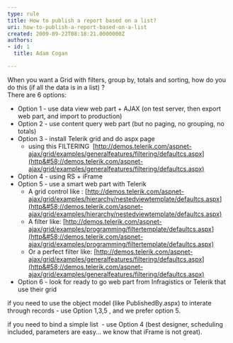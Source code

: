 ```yaml
---
type: rule
title: How to publish a report based on a list?
uri: how-to-publish-a-report-based-on-a-list
created: 2009-09-22T08:18:21.0000000Z
authors:
- id: 1
  title: Adam Cogan

---
```


 ​When you want a Grid with filters, group by, totals and sorting, how do you do this (if all the data is in a list) ? <br> 
There are 6 options:

- Option 1 - use data view web part + AJAX (on test server, then export web part, and import to production)
- Option 2 - use content query web part (but no paging, no grouping, no totals)
- Option 3 - install Telerik grid and do aspx page
    - using this FILTERING  [http://demos.telerik.com/aspnet-ajax/grid/examples/generalfeatures/filtering/defaultcs.aspx](http&#58;//demos.telerik.com/aspnet-ajax/grid/examples/generalfeatures/filtering/defaultcs.aspx)
- Option 4 - using RS + iFrame
- Option 5 - use a smart web part with Telerik
    - A grid control like : [http://demos.telerik.com/aspnet-ajax/grid/examples/hierarchy/nestedviewtemplate/defaultcs.aspx](http&#58;//demos.telerik.com/aspnet-ajax/grid/examples/hierarchy/nestedviewtemplate/defaultcs.aspx)
    - A filter like: [http://demos.telerik.com/aspnet-ajax/grid/examples/programming/filtertemplate/defaultcs.aspx](http&#58;//demos.telerik.com/aspnet-ajax/grid/examples/programming/filtertemplate/defaultcs.aspx)
    - Or a perfect filter like: [http://demos.telerik.com/aspnet-ajax/grid/examples/generalfeatures/filtering/defaultcs.aspx](http&#58;//demos.telerik.com/aspnet-ajax/grid/examples/generalfeatures/filtering/defaultcs.aspx)
- Option 6 - look for ready to go web part from Infragistics or Telerik that use their grid


if you need to use the object model (like PublishedBy.aspx) to interate through records - use Option 1,3,5 , and we prefer option 5.

if you need to bind a simple list  - use Option 4 (best designer, scheduling included, parameters are easy... we know that iFrame is not great).





